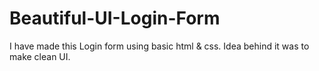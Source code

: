 # Beautiful-UI-Login-Form
I have made this Login form using basic html &amp; css. Idea behind it was to make clean UI.
